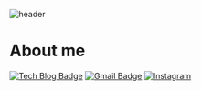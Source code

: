 ![header](https://capsule-render.vercel.app/api?type=soft&color=gradient&height=300&section=header&text=StandardCircle&fontSize=90&animation=fadeIn)


# About me 
[![Tech Blog Badge](http://img.shields.io/badge/-StandardCircle-black?style=flat-square&logo=github&link=https://github.com/StandardCircle/)](https://github.com/StandardCircle/) 
[![Gmail Badge](https://img.shields.io/badge/mae01181@gmail.com-d14836?style=flat-square&logo=Gmail&logoColor=white&link=mailto:mae01181@gmail.com)](mailto:mae01181@gmail.com)
[![Instagram](https://img.shields.io/badge/sw_jung96-F47D31?style=flat-square&logo=Instagram&logoColor=#F0652F)](https://www.instagram.com/sw_jung96/?hl=ko)
